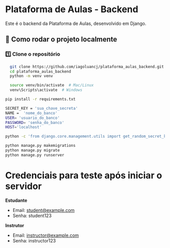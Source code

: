 # Plataforma de Aulas - Backend

Este é o backend da Plataforma de Aulas, desenvolvido em Django.

## 🚀 Como rodar o projeto localmente

### 1️⃣ Clone o repositório

```bash
  git clone https://github.com/iagoluancj/plataforma_aulas_backend.git
  cd plataforma_aulas_backend
  python -m venv venv
```

```bash
  source venv/bin/activate  # Mac/Linux
  venv\Scripts\activate  # Windows
```

```bash
pip install -r requirements.txt
```

```bash
SECRET_KEY = 'sua_chave_secreta'
NAME =  'nome_do_banco'
USER= 'usuario_do_banco'
PASSWORD= 'senha_do_banco'
HOST='localhost'
```

```bash
python -c 'from django.core.management.utils import get_random_secret_key; print(get_random_secret_key())'
```

```bash
python manage.py makemigrations
python manage.py migrate
python manage.py runserver
```

#  Credenciais para teste após iniciar o servidor
**Estudante**
- Email: student@example.com
- Senha: student123

**Instrutor**
- Email: instructor@example.com
- Senha: instructor123

